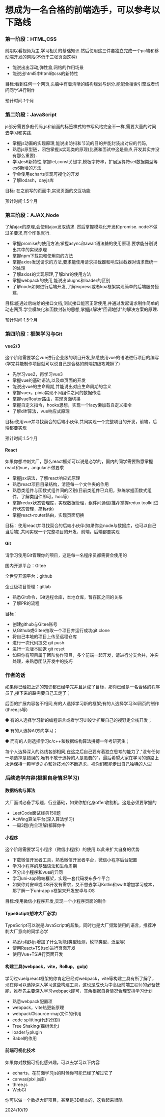 # 想成为一名合格的前端选手，可以参考以下路线

### 第一阶段：HTML,CSS

前期以看视频为主,学习相关的基础知识.然后使用这三件套独立完成一个pc端和移动端开发的网站(不低于三张页面这种)

- 能说出出浮动,弹性盒,网格的作用场景
- 能说出html5中html和css的新特性

目标:看到任何一个网页,头脑中有着清晰的结构规划与划分.能配合搜索引擎或者询问同学进行制作

预计时间:1个月

### 第二阶段：JavaScript

js部分需要多敲代码,js和前面的标签样式的书写风格完全不一样,需要大量的时间去学习和实践.

- 掌握js动画的实现原理,能说出防抖和节流的目的并能封装出对应的代码,
- 熟悉js原型链，闭包掌握js实现类的原理(比赛和面试中这是重点,开发其实并没有那么重要).
- 学习es6新特性,掌握let,const关键字,模板字符串，扩展运算符set数据类型等es6新增的方法.
- 学会使用echarts实现可视化的开发
- 了解lodash，dayjs库

目标: 在之前写的页面中,实现页面的交互功能

预计时间:1.5个月

### 第三阶段：AJAX,Node

了解ajax的原理,会使用ajax发取请求. 然后掌握模块化开发和promise. node不做过多要求,有个印象就行.

- 掌握promise的使用方法;掌握async和await语法糖的使用原理.要求能分别说出其中的实现原理
- 掌握npm下载包和使用包的方法
- 掌握axios发送请求的方法,要求能使用请求拦截器和响应拦截器对请求做统一的处理
- 了解axios的实现原理,了解xhr的使用方法
- 掌握webpack的使用,能说出plugns和loader的区别
- 了解node如何进行后端开发,了解express或者koa框架实现简单的后端服务搭建.

目标:能通过后端给的接口文档,测试接口能否正常使用,并通过发起请求制作简单的动态网页.学会模块化和函数封装的思想,掌握js解决"回调地狱"的解决方案的原理.

预计时间:1.5个月

### 第四阶段：框架学习与Git

#### vue2/3

这个阶段需要学会vue进行企业级的项目开发,熟悉使用vue的语法进行项目的编写(学完并能制作项目就可以说自己是合格的前端初级攻城狮了)

- 先学习vue2，再学习vue3
- 掌握vue的基础语法,以及单页面的开发
- 能说出vue的生命周期,并能说出对应生命周期的含义
- 掌握vuex，pinia实现不同组件之间的数据传递
- 掌握vueRouter路由，实现页面切换
- 掌握自定义指令，hooks思想，实现一个lazy懒加载自定义指令
- 了解diff算法，vue响应式原理

目标:使用vue并寻找契合的后端小伙伴,共同实现一个完整项目的开发，前端，后端都要实现

预计时间:1.5个月

#### React

如果你想冲刺大厂，那么react框架可以说是必学的，国内的同学需要熟悉掌握react和vue，angular不做要求

- 掌握jsx语法，了解react响应式原理
- 熟悉react项目目录结构，清楚每一个文件夹的作用
- 熟悉类组件与函数式组件间的区别(目前类组件已弃用，熟练掌握函数式组件，了解类组件即可，hoc等)
- 掌握redux状态管理库，实现数据管理，组件间通信(推荐掌握redux toolkit进行状态管理，简称rtk)
- 掌握react-router路由，实现页面切换

目标：使用react并寻找契合的后端小伙伴(如果你会node与数据库，也可以自己当后端),共同实现一个完整项目的开发，前端，后端都要实现

#### Git

请学习使用Git管理你的项目，这是每一名程序员都需要会使用的

国内开源平台：Gitee

全世界开源平台：github

企业级项目管理：gitlab

- 熟悉Git命令，Git远程仓库，本地仓库，暂存区之间的关系
- 了解PR的流程

目标：

- 创建github与Gitee账号
- 从Github或Gitee拉取一个项目并运行成功git clone
- 将自己本地的项目上传至远程仓库
- 进行一次代码提交 git push
- 进行一次版本回退 git reset
- 如果你有项目属于团队协作项目，多个前端一起开发，请进行分支合并，冲突处理，来熟悉团队开发中的技巧

### 作者的话

如果你已经把上述的知识都已经学完并且达成了目标，那你已经是一名合格的程序员了,接下来的路需要自己去走了；

后面的扩展内容各不相同,有的人选择学习新的框架;有的人选择学习3d网页的制作(three.js等)

● 有的人选择学习新的编程语言或者学习UI设计扩展自己的视野走全栈开发；

● 有的人选择AI方向学习；

● 而有的人则选择学习c/c++和数据结构算法拼搏一年考研究生；

​       每个人选择深入的路线各部相同,在这之后自己要有着独立思考的能力了,"没有任何一项选择是错误的,唯有不敢于选择的人是愚蠢的"，最后希望大家在学习的道路上永远保持一颗学徒之心和对技术的不断追求，祝你们都能走出自己独特的人生!

### 后续选学内容(根据自身情况学习)

#### 数据结构与算法

大厂面试必备手写题，行业基础，如果你想化身offer收割机，这是必须要掌握的

- LeetCode面试经典150题
- AcWing算法平台(深入算法学习)
- 一周3题(完全理解)都算你牛

#### 小程序

这个阶段需要学习小程序（微信小程序）的使用.以此来扩大自身的优势

- 下载微信开发者工具，熟悉微信开发者平台，微信小程序后台配置
- 学习小程序的基础语法和生命周期
- 区分出小程序和vue的异同
- 学习uni-app跨端框架，实现一套代码发布多个平台
- 如果你对安卓或iOS开发有需求，又不想去学习Kotlin和swift增加学习成本，那了解一下uni-app x框架来开发安卓与iOS

目标:使用微信小程序开发,实现一个小程序页面的制作

#### TypeSctipt(想冲大厂必学)

TypeScript可以说是JavaScript的超集，同时也是大厂频繁使用的语言，推荐冲刺大厂意向的同学必学

- 熟悉ts相对js增加了什么功能(类型检测，枚举类型，泛型等)
- 使用React+TS(tsx)进行页面开发
- 使用Vue+TS进行页面开发

#### 构建工具(webpack，vite，Rollup，gulp)

学习过vue与react框架的你肯定已经对webpack，vite等构建工具有所了解了，现在你可以选择深入学习这些构建工具，这也是成长为中高级前端工程师的必备技能，推荐先主要深入学习webpack即可，其余根据自身情况合理安排学习计划

- 熟悉webpack配置项
- webpack，vite热更新原理
- webpack中source-map文件的作用
- code splitting(代码分割)
- Tree Shaking(摇树优化)
- loader与plugin
- Babel的作用

#### 前端可视化技术

如果你对数据可视化感兴趣，可以去学习以下内容

- echarts，在前面学习js的时候你可能已经了解过它了
- canvas(pixi.js库)
- three.js
- WebGl

你可以做一个数据大屏项目，甚至是3D版本的，这看起来很酷



2024/10/19  
